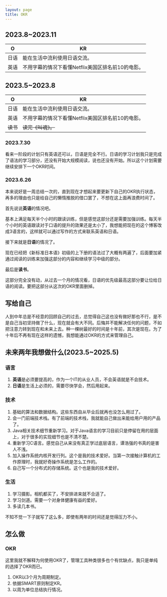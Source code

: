 ```yaml
---
layout: page
title: OKR
---
```


## 2023.8~2023.11

| O    | KR |
| -------- | ------- |
|日语  | 能在生活中流利使用日语交流。|
|英语 | 不用字幕的情况下看懂Netflix美国区排名前10的电影。|

## 2023.5~2023.8

| O    | KR |
| -------- | ------- |
|日语  | 能在生活中流利使用日语交流。|
|英语 | 不用字幕的情况下看懂Netflix美国区排名前10的电影。|
|~~读书~~|~~读完《叫魂》。~~|

### 2023.7.30

看来一阶段的计划只有英语还可以，日语是完全不行。日语的学习计划我只是完成了语法的学习部分，还没有开始大规模阅读，说也还没有开始。所以这个计划需要继续安排下一个OKR时间。

### 2023.6.26

本来说好是一周总结一次的，直到现在才想起来要更新下自己的OKR执行状态，再多的理由也只是给自己的懒惰推脱的借口罢了，不想在这上面再浪费时间了。

首先说说**英语**的情况吧。

基本上满足每天半个小时的跟读训练，但是感觉这部分还是需要加强训练。每天半个小时的英语跟读对于口语的提升的效果还是太小了，我想能把现在的这个博客改成3语言的，这样就可以通过写作的方式来联系英语和日语。

接下来就是**日语**的情况了。

现在已经把《新标准日本语》初级的上下册的语法过了大概有两遍了，后面要加紧通过阅读的训练来加强这部分的内容和继续学习中级的部分。

最后是**读书**。

这部分完全没有动，从过去一个月的情况看，日语的优先级最高这部分要让位给日语的阅读。要把这部分从这次的OKR里面删掉。



## 写给自己

人到中年总是不经意的回顾自己的过去，总觉得自己这也没有做好那也不行，是不是自己当初坚持做了什么，现在就会有大不同。后悔并不能解决任何的问题，不如把注意力转到现在和未来上去。种一棵树最好的时间是十年前，其次是现在。为了十年后不再有现在这样的遗憾，我想能通过OKR的方式来管理自己。

## 未来两年我想做什么(2023.5~2025.5)

### 语言

1. **英语**是必须要提高的，作为一个IT的从业人员，不会英语就是不会技术。
2. **日语**是生活上必须的，需要尽快学会，然后用起来。

### 技术

1. 基础的算法和数据结构。这些东西自从毕业后就再也没怎么用过了。
2. 会一门前端技术栈。有了前端的技术栈，我就能自己做出来能给用户用的产品了。
3. Java相关技术细节重新学习。对于Java语言的学习目前只是停留在用的层面上，对于很多的实现细节也是不清不楚。
4. 重新学习C语言。感觉自己从来没有真正学过底层语言，谭浩强的书真的是害人不浅。
5. 加入操作系统内核开发行列。这个是我的技术爱好。当第一次接触计算机的工作原理时，我就好奇操作系统是怎么工作的。
6. 自己写一个分布式的存储系统。这个也是我的技术爱好。

### 生活

1. 学习摄影。相机都买了，不安排进来就不合适了。
2. 学习剑道。需要一个对身体健康有益的爱好。
3. 多读几本书。

不知不觉一下子就写了这么多，即使有两年的时间还是觉得压力不小。

## 怎么做

### OKR

这里我就不解释为何使用OKR了，管理工具种类很多也个有优缺点，我只是单纯的选择了OKR而已。

1. OKR以3个月为周期制定。
2. 依据SMART原则制定KR。
3. 以周为单位总结执行情况。